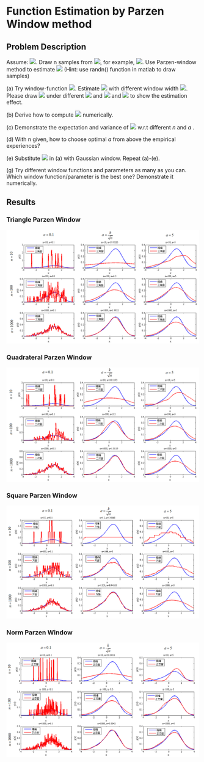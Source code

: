 # Function Estimation by Parzen Window method
## Problem Description

Assume:
<img src="http://latex.codecogs.com/gif.latex?p(x)\sim0.2\mathcal{N}(-1,1)+0.8\mathcal{N}(1,1)"/>. 
Draw n samples from <img src="http://latex.codecogs.com/gif.latex?p(x)"/>, for example, <img src="http://latex.codecogs.com/gif.latex?n=5,10,50,100,\cdots,1000,\cdots,10000"/>. Use Parzen-window method to estimate <img src="http://latex.codecogs.com/gif.latex?p_n(x)\approx\,p(x)"/> (Hint: use randn() function in matlab to draw samples)

(a) Try window-function <img src="http://latex.codecogs.com/gif.latex?P(x)=\left\{\begin{aligned}&\frac{1}{a},-\frac{1}{2}a\leq\,x\leq\frac{1}{2}a\\&0,otherwise.\end{aligned}\right."/>. Estimate <img src="http://latex.codecogs.com/gif.latex?p(x)"/> with different window width <img src="http://latex.codecogs.com/gif.latex?a"/>. Please draw <img src="http://latex.codecogs.com/gif.latex?p_n(x)"/> under different <img src="http://latex.codecogs.com/gif.latex?n"/> and <img src="http://latex.codecogs.com/gif.latex?a"/> and <img src="http://latex.codecogs.com/gif.latex?p(x)"/> to show the estimation effect.

(b) Derive how to compute <img src="http://latex.codecogs.com/gif.latex?\epsilon(p_n)=\int[p_n(x)-p(x)]^2dx"/> numerically.

(c) Demonstrate the expectation and variance of <img src="http://latex.codecogs.com/gif.latex?\epsilon(p_n)"/> w.r.t different $n$ and $a$ .

(d) With n given, how to choose optimal $a$ from above the empirical experiences?

(e) Substitute <img src="http://latex.codecogs.com/gif.latex?h(x)"/> in (a) with Gaussian window. Repeat (a)-(e).

(g) Try different window functions and parameters as many as you can. Which window function/parameter is the best one? Demonstrate it numerically.

## Results
### Triangle Parzen Window
![Triangle](https://github.com/THUEishin/Homework-of-Pattern-Recognition-Course/blob/master/Parzen-Window/Tri.png)

### Quadrateral Parzen Window
![Quadrateral](https://github.com/THUEishin/Homework-of-Pattern-Recognition-Course/blob/master/Parzen-Window/Quad.png)

### Square Parzen Window
![Square](https://github.com/THUEishin/Homework-of-Pattern-Recognition-Course/blob/master/Parzen-Window/Square.png)

### Norm Parzen Window
![Norm](https://github.com/THUEishin/Homework-of-Pattern-Recognition-Course/blob/master/Parzen-Window/Norm.png)